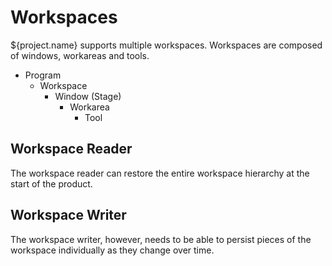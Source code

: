 # Workspaces

${project.name} supports multiple workspaces. Workspaces are composed
of windows, workareas and tools.

- Program
	- Workspace
		- Window (Stage)
			- Workarea
				- Tool

## Workspace Reader

The workspace reader can restore the entire workspace hierarchy at
the start of the product.

## Workspace Writer

The workspace writer, however, needs to be able to persist pieces of
the workspace individually as they change over time.
